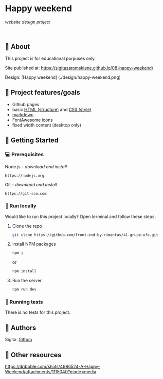 # Happy weekend

_website design project_

<br>

## 🌟 About

This project is for educational porpuses only.

Site published at: https://sigitazaromskiene.github.io/08-happy-weekend/

Design: [Happy weekend] (./design/happy-weekend.png)

## 🎯 Project features/goals

- Github pages
- basic [HTML (structure)](https://www.w3schools.com/TAGS/default.asp) and [CSS (style)](https://www.w3schools.com/html/html_css.asp)
- [markdown](https://docs.github.com/en/get-started/writing-on-github/getting-started-with-writing-and-formatting-on-github/basic-writing-and-formatting-syntax)
- FontAwesome icons
- fixed width content (desktop only)

## 🧰 Getting Started

### 💻 Prerequisites

Node.js - _download and install_

```
https://nodejs.org
```

Git - _download and install_

```
https://git-scm.com
```

### 🏃 Run locally

Would like to run this project locally? Open terminal and follow these steps:

1. Clone the repo
   ```sh
   git clone https://github.com/front-end-by-rimantas/41-grupe-ufo.git
   ```
2. Install NPM packages
   ```sh
   npm i
   ```
   or
   ```sh
   npm install
   ```
3. Run the server
   ```sh
   npm run dev
   ```

### 🧪 Running tests

There is no tests for this project.

## 🎅 Authors

Sigita: [Github](https://github.com/SigitaZaromskiene)

## 🔗 Other resources

https://dribbble.com/shots/4986524-A-Happy-Weekend/attachments/1115040?mode=media
